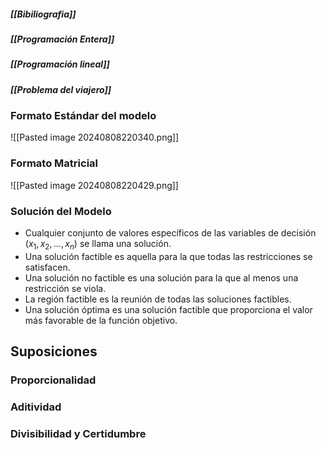 ##### [[Bibiliografia]]
##### [[Programación Entera]]
##### [[Programación lineal]]
##### [[Problema del viajero]]

### Formato Estándar del modelo

![[Pasted image 20240808220340.png]]

### Formato Matricial

![[Pasted image 20240808220429.png]]

### Solución del Modelo

- Cualquier conjunto de valores específicos de las variables de decisión $(x_1, x_2, ... , x_n)$ se llama una solución.
- Una solución factible es aquella para la que todas las restricciones se satisfacen.
- Una solución no factible es una solución para la que al menos una restricción se viola.
- La región factible es la reunión de todas las soluciones factibles.
- Una solución óptima es una solución factible que proporciona el valor más favorable de la función objetivo.

## Suposiciones
### Proporcionalidad

### Aditividad

### Divisibilidad y Certidumbre
